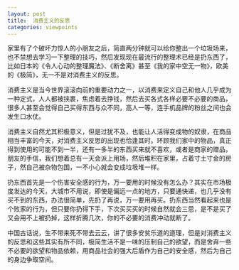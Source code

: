 ```yaml
---
layout: post
title:  消费主义的反思
categories: viewpoints
---
```

家里有了个破坏力惊人的小朋友之后，简直两分钟就可以给你整出一个垃圾场来，也不禁想去学习一下整理的技巧，然后发现现在最流行的整理术已经是扔东西了，比如日本的《令人心动的整理魔法》、《断舍离》甚至《我的家中空无一物》，欧美的《极简》，无一不是对消费主义的反思。

消费主义是当今世界滚滚向前的重要动力之一，以消费来定义自己和他人几乎成为一种定式，人人都被挟裹，焦虑着去挣钱，然后去买各式各样必要不必要的商品，很多人甚至会觉得自己买得东西与众不同，高人一等，连手机品牌的粉丝之间也会发生口水仗。

消费主义自然尤其积极意义，但是过犹不及，也能让人活得变成物的奴隶，在商品相当丰富的今天，对消费主义反思的出现也恰逢其时。环顾我们家中的物品，真正得到使用的可能不到一半，还有一多半的东西买来就不喜欢，或者是商家的赠品，朋友的手信，我们想着总有一天会派上用场，然后堆积在家里，占着寸土寸金的房子，然自己被杂物包围，一不小心就会变成垃圾堆一样。

扔东西首先是一个伤害安全感的行为，万一要用的时候没有怎么办？其实在市场极度发达的今天，大城市不用说，即使是偏远一点的地方，只要通快递，也几乎没有买不到的东西，办法很简单，先扔了再说，万一要用再买。扔东西当然看起来也是个败家的行为，但只要你扔得下手，下次买买买的时候自然就会三思，是不是买了又会用不上被扔掉，这样折腾几次，你的不必要的消费冲动就断了。

中国古话说，生不带来死不带去云云，讲了很多安贫乐道的道理，但是对消费主义的反思和这些其实有所不同，极简生活不是一味的压制自己的欲望，而是舍弃一些不必要的欲望和物品依赖，用商品社会的强大后盾作为自己的安全感，然后为自己的身边争取空间。